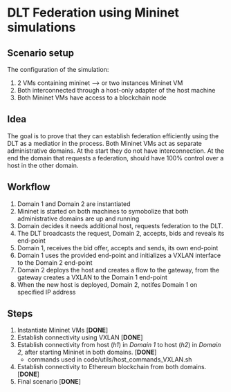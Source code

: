 DLT Federation using Mininet simulations
=====
Scenario setup
-----

The configuration of the simulation:
1. 2 VMs containing mininet --> or two instances Mininet VM
2. Both interconnected through a host-only adapter of the host machine
3. Both Mininet VMs have access to a blockchain node

Idea
-----

The goal is to prove that they can establish federation efficiently using the DLT as a mediatior in the process. 
Both Mininet VMs act as separate administrative domains. 
At the start they do not have interconnection. 
At the end the domain that requests a federation, should have 100% control over a host in the other domain. 

Workflow
-----

1. Domain 1 and Domain 2 are instantiated
2. Mininet is started on both machines to symobolize that both administrative domains are up and running
3. Domain decides it needs additional host, requests federation to the DLT. 
4. The DLT broadcasts the request, Domain 2, accepts, bids and reveals its end-point
5. Domain 1, receives the bid offer, accepts and sends, its own end-point
6. Domain 1 uses the provided end-point and initializes a VXLAN interface to the Domain 2 end-point
7. Domain 2 deploys the host and creates a flow to the gateway, from the gateway creates a VXLAN to the Domain 1 end-point
8. When the new host is deployed, Domain 2, notifes Domain 1 on specified IP address

Steps
-----

1. Instantiate Mininet VMs \[**DONE**]
2. Establish connectivity using VXLAN \[**DONE**]
3. Establish connectivity from host (*h1*) in *Domain 1* to host (*h2*) in *Domain 2*, after starting Mininet in both domains. \[**DONE**]
    - commands used in code/utils/host_commands_VXLAN.sh
4. Establish connectivity to Ethereum blockchain from both domains. \[**DONE**]
5. Final scenario \[**DONE**]
